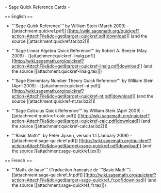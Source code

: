 = Sage Quick Reference Cards =

== English ==

 * '''Sage Quick Reference''' by William Stein (March 2009) - [[attachment:quickref.pdf]] [[http://wiki.sagemath.org/quickref?action=AttachFile&do=get&target=quickref.pdf|download]] (and the source [[attachment:quickref.tar.bz2]])

 * '''Sage Linear Algebra Quick Reference''' by Robert A. Beezer (May 2009) - [[attachment:quickref-linalg.pdf]] [[http://wiki.sagemath.org/quickref?action=AttachFile&do=get&target=quickref-linalg.pdf|download]] (and the source [[attachment:quickref-linalg.tex]])

 * '''Sage Elementary Number Theory Quick Reference''' by William Stein (April 2009) - [[attachment:quickref-nt.pdf]] [[http://wiki.sagemath.org/quickref?action=AttachFile&do=get&target=quickref-nt.pdf|download]] (and the source [[attachment:quickref-nt.tar.bz2]])

 * '''Sage Calculus Quick Reference''' by William Stein (April 2009) - [[attachment:quickref-calc.pdf]] [[http://wiki.sagemath.org/quickref?action=AttachFile&do=get&target=quickref-calc.pdf|download]] (and the source [[attachment:quickref-calc.tar.bz2]])

 * '''Basic Math''' by Peter Jipsen, version 1.1 (January 2008) - [[attachment:sage-quickref.pdf]] [[http://wiki.sagemath.org/quickref?action=AttachFile&do=get&target=sage-quickref.pdf|download]] (and the source [[attachment:sage-quickref.tex]])

== French ==

 * '''Math. de base''' (Traduction francaise de '''Basic Math''') - [[attachment:sage-quickref_fr.pdf]] [[http://wiki.sagemath.org/quickref?action=AttachFile&do=get&target=sage-quickref_fr.pdf|download]] (and the source [[attachment:sage-quickref_fr.tex]])
